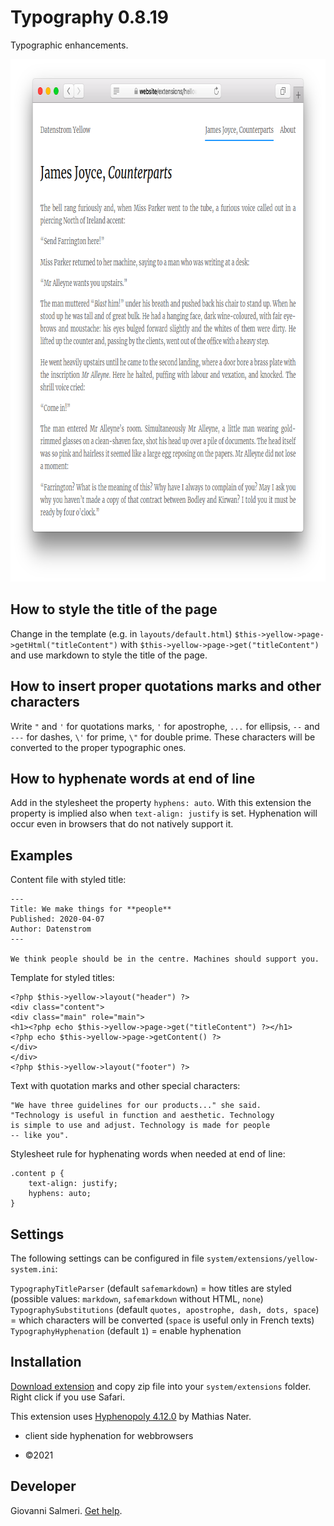 Typography 0.8.19
=================
Typographic enhancements.

<p align="center"><img src="typography-screenshot.png?raw=true" width="795" height="836" alt="Screenshot"></p>

## How to style the title of the page

Change in the template (e.g. in `layouts/default.html`) `$this->yellow->page->getHtml("titleContent")` with `$this->yellow->page->get("titleContent")` and use markdown to style the title of the page.

## How to insert proper quotations marks and other characters

Write `"` and `'` for quotations marks, `'` for apostrophe, `...` for ellipsis, `--` and `---` for dashes, `\'` for prime, `\"` for double prime. These characters will be converted to the proper typographic ones.

## How to hyphenate words at end of line

Add in the stylesheet the property `hyphens: auto`. With this extension the property is implied also when `text-align: justify` is set. Hyphenation will occur even in browsers that do not natively support it.

## Examples

Content file with styled title:

    ---
    Title: We make things for **people**
    Published: 2020-04-07
    Author: Datenstrom
    ---

    We think people should be in the centre. Machines should support you.

Template for styled titles:

    <?php $this->yellow->layout("header") ?>
    <div class="content">
    <div class="main" role="main">
    <h1><?php echo $this->yellow->page->get("titleContent") ?></h1>
    <?php echo $this->yellow->page->getContent() ?>
    </div>
    </div>
    <?php $this->yellow->layout("footer") ?>

Text with quotation marks and other special characters:

    "We have three guidelines for our products..." she said. 
    "Technology is useful in function and aesthetic. Technology 
    is simple to use and adjust. Technology is made for people 
    -- like you".

Stylesheet rule for hyphenating words when needed at end of line:

    .content p {
        text-align: justify;
        hyphens: auto;
    }

## Settings

The following settings can be configured in file `system/extensions/yellow-system.ini`:

`TypographyTitleParser` (default `safemarkdown`) = how titles are styled (possible values: `markdown`, `safemarkdown` without HTML, `none`)  
`TypographySubstitutions` (default `quotes, apostrophe, dash, dots, space`) = which characters will be converted (`space` is useful only in French texts)  
`TypographyHyphenation` (default `1`) = enable hyphenation  

## Installation

[Download extension](https://github.com/GiovanniSalmeri/yellow-typography/archive/master.zip) and copy zip file into your `system/extensions` folder. Right click if you use Safari.

This extension uses [Hyphenopoly 4.12.0](https://github.com/mnater/Hyphenopoly) by Mathias Nater.

 - client side hyphenation for webbrowsers
 * ©2021  

## Developer

Giovanni Salmeri. [Get help](https://github.com/GiovanniSalmeri/yellow-autopublish/issues).
